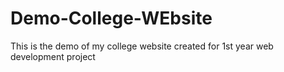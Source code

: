 # Demo-College-WEbsite
This is the demo of my college website created for 1st year web development project
